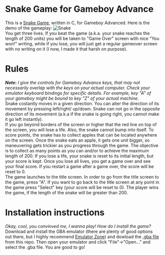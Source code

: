 
# Snake Game for Gameboy Advance #
This is a [Snake Game](https://en.wikipedia.org/wiki/Snake_(video_game)), written in C, for Gameboy Advanced. Here is the demo of the gameplay:
![Snake](https://user-images.githubusercontent.com/16352823/29089875-c6c8e552-7c4b-11e7-8c91-60b15b1d741c.gif)  
You get three lives. If you beat the game (a.k.a. your snake reaches the length of 200 units) you will be taken to "Game Over" screen with nice "You won!" writing, while if you lose, you will just get a regular gameover screen with no writing on it (I now, I made it that harsh on purpose). 
# Rules #
__*Note*:__ _I give the controls for Gameboy Advance keys, that may not necessarily overlap with the keys on your actual computer. Check your emulator keyboard bindings for specific details. For example, key "A" of your gameboy might be bound to key "Z" of your actual machine_.  
Snake costantly moves in a given direction. You can alter the direction of its movement by pressing left/right/
up/down. Snake can not go in the opposite direction of its movement (a.k.a if the snake is going right, you
cannot make it go left instantly).   
If you go beyond borders of the screen or higher that the red 
line on top of the screen, you will lose a life. Also, the snake cannot bump into itself. To score points, the snake has to collect apples that can be located anywhere on the screen. Once the snake eats an apple, it gets one unit bigger, so maneuvering gets trickier as you progress through the game. The objective is to collect as many points as you can and/or to achieve the maximum length of 200. If you lose a life, your snake is reset to its initial length, but your score is kept. Once you lose all lives, you get a game over and see your final score. If you restart a game after a game over, the score will be reset to 0.  
The game launches to the title screen. In order to go from the title screen to the game, press "A". If you want to go back
to the title screen at any point in the game press "Select" key (your score will be reset to 0).
The player wins the game, if the length of the snake will be greater than 200. 
# Installation instructions #
_Okay, cool, you convinved me, I wanna play! How do I install the game?_  
Download and install the GBA emulator (there are plenty of good options out there, but I highly recommend [Emulator Zone](http://www.emulator-zone.com/doc.php/gba/)) and dowload the [.gba file](https://github.com/lnikolenko/projects/blob/master/C/Snake.gba) from this repo. Then open your emulator and click "File"->"Open..." and select the .gba file. You are good to go!
 
